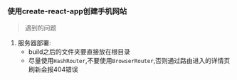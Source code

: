 ### 使用create-react-app创建手机网站

> 遇到的问题
1. 服务器部署:
    * build之后的文件夹要直接放在根目录
    * 尽量使用```HashRouter```,不要使用```BrowserRouter```,否则通过路由进入的详情页刷新会报404错误